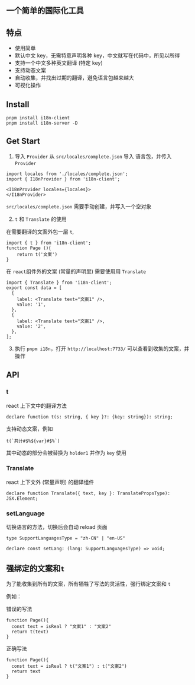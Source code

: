 ## 一个简单的国际化工具

## 特点

- 使用简单
- 默认中文 key，无需特意声明各种 key，中文就写在代码中，所见以所得
- 支持一个中文多种英文翻译 (特定 key)
- 支持动态文案
- 自动收集，并找出过期的翻译，避免语言包越来越大
- 可视化操作

## Install

```shell
pnpm install i18n-client
pnpm install i18n-server -D
```

## Get Start

1. 导入 `Provider` 从 `src/locales/complete.json` 导入 语言包，并传入 `Provider`

```tsx
import locales from './locales/complete.json';
import { I18nProvider } from 'i18n-client';

<I18nProvider locales={locales}>
</I18nProvider>

```

`src/locales/complete.json` 需要手动创建，并写入一个空对象

2. `t` 和 `Translate` 的使用

在需要翻译的文案外包一层 `t`,

```tsx
import { t } from 'i18n-client';
function Page (){
    return t('文案')
}
```

在 `react`组件外的文案 (常量的声明里) 需要使用用 `Translate`

```tsx
import { Translate } from 'i18n-client';
export const data = [
  {
    label: <Translate text="文案1" />,
    value: '1',
  },
  {
    label: <Translate text="文案1" />,
    value: '2',
  },
];
```

3. 执行 `pnpm i18n`，打开 `http://localhost:7733/` 可以查看到收集的文案，并操作

## API

### t

react 上下文中的翻译方法

```tsx
declare function t(s: string, { key }?: {key: string}): string;
```

支持动态文案，例如

```tsx
t(`共计#$%${var}#$%`)
```

其中动态的部分会被替换为 `holder1` 并作为 `key` 使用

### Translate

react 上下文外 (常量声明) 的翻译组件

```tsx
declare function Translate({ text, key }: TranslatePropsType): JSX.Element;
```

### setLanguage

切换语言的方法，切换后会自动 reload 页面

```tsx
type SupportLanguagesType = "zh-CN" | "en-US"

declare const setLang: (lang: SupportLanguagesType) => void;
```

## 强绑定的文案和`t`

为了能收集到所有的文案，所有牺牲了写法的灵活性，强行绑定文案和 `t`

例如：

错误的写法

```tsx
function Page(){
  const text = isReal ? "文案1" : "文案2"
  return t(text)
}
```

正确写法

```tsx
function Page(){
  const text = isReal ? t("文案1") : t("文案2")
  return text
}
```
